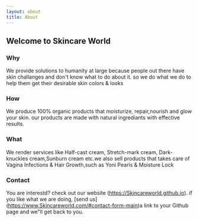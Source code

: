 ```yaml
---
layout: about
title: About
---
```


## Welcome to Skincare World

### Why

We provide solutions to humanity at large because people out there have skin challanges and don't know what to do about it. so we do what we do to help them get their desirable skin colors & looks

### How

We produce 100% organic products that moisturize, repair,nourish and glow your skin. our products are made with natural ingrediants with effective results.

### What

We render services like Half-cast cream, Stretch-mark cream, Dark-knuckles cream,Sunburn cream etc.we also sell products that takes care of Vagina Infections & Hair Growth,such as Yoni Pearls & Moisture Lock

### Contact

You are interestd? check out our website (https://Skincareworld.github.io). if you like what we are doing, [send us] (https://www.Skincareworld.com/#contact-form-main)a link to your Github page and we"ll get back to you.
